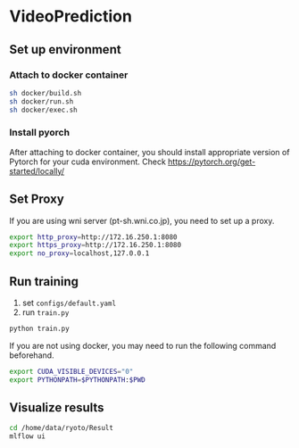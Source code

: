 # VideoPrediction

## Set up environment

### Attach to docker container

```sh
sh docker/build.sh
sh docker/run.sh
sh docker/exec.sh
```

### Install pyorch

After attaching to docker container, you should install appropriate version of Pytorch for your cuda environment.
Check <https://pytorch.org/get-started/locally/>

## Set Proxy

If you are using wni server (pt-sh.wni.co.jp), you need to set up a proxy.

```sh
export http_proxy=http://172.16.250.1:8080
export https_proxy=http://172.16.250.1:8080
export no_proxy=localhost,127.0.0.1

```

## Run training

1. set `configs/default.yaml`
2. run `train.py`

```sh
python train.py
```

If you are not using docker, you may need to run the following command beforehand.

```sh
export CUDA_VISIBLE_DEVICES="0"
export PYTHONPATH=$PYTHONPATH:$PWD
```

## Visualize results

```sh
cd /home/data/ryoto/Result
mlflow ui
```
